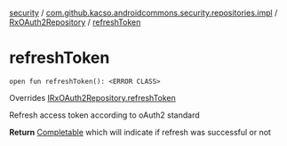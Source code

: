 [security](../../index.md) / [com.github.kacso.androidcommons.security.repositories.impl](../index.md) / [RxOAuth2Repository](index.md) / [refreshToken](.)

# refreshToken

`open fun refreshToken(): <ERROR CLASS>`

Overrides [IRxOAuth2Repository.refreshToken](../../com.github.kacso.androidcommons.security.repositories/-i-rx-o-auth2-repository/refresh-token.md)

Refresh access token according to oAuth2 standard

**Return**
[Completable](#) which will indicate if refresh was successful or not

